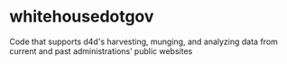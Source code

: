 # whitehousedotgov
Code that supports d4d's harvesting, munging, and analyzing data from current and past administrations’ public websites
